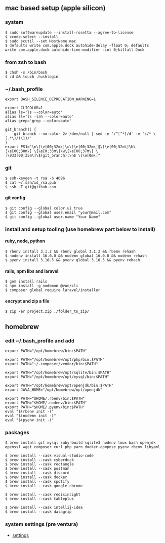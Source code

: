 ## mac based setup (apple silicon)

### system
    $ sudo softwareupdate --install-rosetta --agree-to-license
    $ xcode-select --install
    $ sudo scutil --set HostName mac
    $ defaults write com.apple.dock autohide-delay -float 0; defaults write com.apple.dock autohide-time-modifier -int 0;killall Dock
    
### from zsh to bash
    $ chsh -s /bin/bash
    $ cd && touch .hushlogin

### ~/.bash_profile
    export BASH_SILENCE_DEPRECATION_WARNING=1

    export CLICOLOR=1
    alias ls='ls --color=auto'
    alias ll='ls -lah --color=auto'
    alias grep='grep --color=auto'
    
    git_branch() {
        git branch --no-color 2> /dev/null | sed -e '/^[^*]/d' -e 's/* \(.*\)/(\1)/'
    }
    export PS1="\n\[\e[00;32m\]\u\[\e[00;32m\]@\[\e[00;32m\]\h\[\e[00;38m\] \[\e[0;33m\]\w\[\e[00;37m\] \[\033[00;35m\]\$(git_branch):\n$ \[\e[0m\]"

### git
    $ ssh-keygen -t rsa -b 4096
    $ cat ~/.ssh/id_rsa.pub
    $ ssh -T git@github.com

#### git config
    $ git config --global color.ui true
    $ git config --global user.email "your@mail.com"
    $ git config --global user.name "Your Name"

### install and setup tooling (use homebrew part below to install)

#### ruby, node, python
    $ rbenv install 3.1.2 && rbenv global 3.1.2 && rbenv rehash
    $ nodenv install 16.0.0 && nodenv global 16.0.0 && nodenv rehash
    $ pyenv install 3.10.5 && pyenv global 3.10.5 && pyenv rehash
    
#### rails, npm libs and laravel
    $ gem install rails
    $ npm install -g nodemon @vue/cli    
    $ composer global require laravel/installer
    
#### encrypt and zip a file
    $ zip -er project.zip ./folder_to_zip/

## homebrew

### edit ~/.bash_profile and add

    export PATH="/opt/homebrew/bin:$PATH"
    
    export PATH="/opt/homebrew/opt/php/bin:$PATH"
    export PATH="~/.composer/vendor/bin:$PATH"
    
    export PATH="/opt/homebrew/opt/sqlite/bin:$PATH"
    export PATH="/opt/homebrew/opt/mysql/bin:$PATH" 
    
    export PATH="/opt/homebrew/opt/openjdk/bin:$PATH"
    export JAVA_HOME="/opt/homebrew/opt/openjdk"
    
    export PATH="$HOME/.rbenv/bin:$PATH"
    export PATH="$HOME/.nodenv/bin:$PATH"
    export PATH="$HOME/.pyenv/bin:$PATH"
    eval "$(rbenv init -)"
    eval "$(nodenv init -)"
    eval "$(pyenv init -)"

### packages
    $ brew install git mysql ruby-build sqlite3 nodenv tmux bash openjdk openssl wget composer curl php yarn docker-compose pyenv rbenv libyaml

    $ brew install --cask visual-studio-code
    $ brew install --cask cyberduck
    $ brew install --cask rectangle
    $ brew install --cask postman
    $ brew install --cask discord
    $ brew install --cask docker
    $ brew install --cask spotify
    $ brew install --cask google-chrome

    $ brew install --cask redisinsight
    $ brew install --cask tableplus
    
    $ brew install --cask intellij-idea
    $ brew install --cask datagrip

### system settings (pre ventura)
* [settings](https://github.com/ek926m/dotfiles/blob/main/settings.md)
